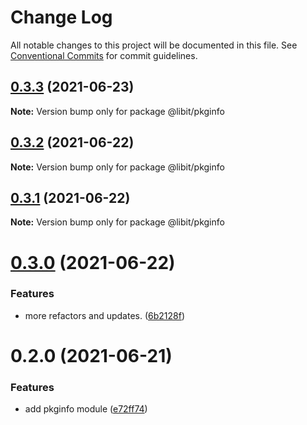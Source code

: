 # Change Log

All notable changes to this project will be documented in this file.
See [Conventional Commits](https://conventionalcommits.org) for commit guidelines.

## [0.3.3](https://gitr.net/mindary/libit/compare/@libit/pkginfo@0.3.2...@libit/pkginfo@0.3.3) (2021-06-23)

**Note:** Version bump only for package @libit/pkginfo





## [0.3.2](https://gitr.net/mindary/libit/compare/@libit/pkginfo@0.3.1...@libit/pkginfo@0.3.2) (2021-06-22)

**Note:** Version bump only for package @libit/pkginfo





## [0.3.1](https://gitr.net/mindary/libit/compare/@libit/pkginfo@0.3.0...@libit/pkginfo@0.3.1) (2021-06-22)

**Note:** Version bump only for package @libit/pkginfo





# [0.3.0](https://gitr.net/mindary/libit/compare/@libit/pkginfo@0.2.0...@libit/pkginfo@0.3.0) (2021-06-22)


### Features

* more refactors and updates. ([6b2128f](https://gitr.net/mindary/libit/commits/6b2128ff622e1275837edf84065c1d6b8d55afe4))





# 0.2.0 (2021-06-21)


### Features

* add pkginfo module ([e72ff74](https://gitr.net/mindary/libit/commits/e72ff74ed0c60ae90654ae903824ef2d1de6cb06))
